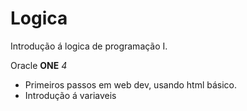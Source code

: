 # Logica
Introdução á logica de programação I.

Oracle **ONE** *4*

* Primeiros passos em web dev, usando html básico.
* Introdução á variaveis
